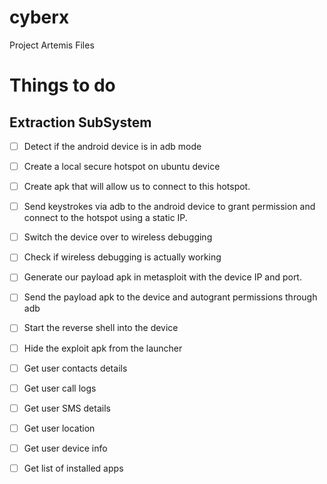 # cyberx
Project Artemis Files


# Things to do

## Extraction SubSystem
- [ ] Detect if the android device is in adb mode
- [ ] Create a local secure hotspot on ubuntu device
- [ ] Create apk that will allow us to connect to this hotspot.
- [ ] Send keystrokes via adb to the android device to grant permission and connect to the hotspot using a static IP.
- [ ] Switch the device over to wireless debugging
- [ ] Check if wireless debugging is actually working
- [ ] Generate our payload apk in metasploit with the device IP and port.
- [ ] Send the payload apk to the device and autogrant permissions through adb
- [ ] Start the reverse shell into the device
- [ ] Hide the exploit apk from the launcher
- [ ] Get user contacts details
- [ ] Get user call logs
- [ ] Get user SMS details
- [ ] Get user location
- [ ] Get user device info
- [ ] Get list of installed apps



